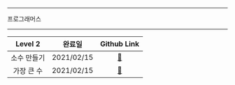 ***
프로그래머스
***
|             Level 2             |   완료일   |       Github Link      | 
| :---------------------------: |:-----:|:--------------------: | 
|소수 만들기|2021/02/15 |[:link:](./소수_만들기.go) |
|가장 큰 수|2021/02/15 |[:link:](./가장_큰_수.go) |